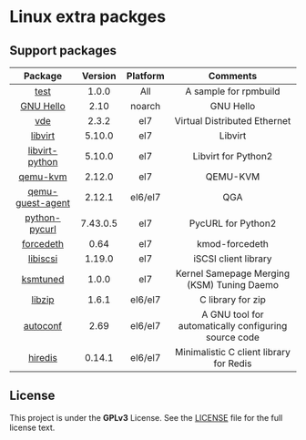 Linux extra packges
===================


## Support packages

|    Package   |   Version     |    Platform    |    Comments    |
|:------------:|:-------------:|:--------------:|:--------------:|
| [test](SPECS/test.spec) | 1.0.0 | All | A sample for rpmbuild |
| [GNU Hello](https://www.gnu.org/software/hello/) | 2.10 | noarch | GNU Hello |
| [vde](https://github.com/virtualsquare/vde-2) | 2.3.2 | el7 | Virtual Distributed Ethernet |
| [libvirt](https://libvirt.org/) | 5.10.0 | el7 | Libvirt |
| [libvirt-python](https://github.com/libvirt/libvirt-python) | 5.10.0 | el7 | Libvirt for Python2 |
| [qemu-kvm](https://www.qemu.org/download/) | 2.12.0 | el7 | QEMU-KVM |
| [qemu-guest-agent](https://wiki.qemu.org/Features/GuestAgent) | 2.12.1 | el6/el7 | QGA |
| [python-pycurl](https://github.com/pycurl/pycurl)| 7.43.0.5 | el7 | PycURL for Python2 |
| [forcedeth](https://www.kernel.org) | 0.64 | el7 | kmod-forcedeth |
| [libiscsi](https://github.com/sahlberg/libiscsi) | 1.19.0 | el7 | iSCSI client library |
| [ksmtuned](https://github.com/ksmtuned/ksmtuned) | 1.0.0 | el7 | Kernel Samepage Merging (KSM) Tuning Daemo |
| [libzip](https://github.com/nih-at/libzip) | 1.6.1 | el6/el7 | C library for zip |
| [autoconf](https://ftp.gnu.org/gnu/autoconf) | 2.69 | el6/el7 | A GNU tool for automatically configuring source code |
| [hiredis](https://github.com/redis/hiredis) | 0.14.1 | el6/el7 | Minimalistic C client library for Redis |


## License

This project is under the **GPLv3** License. See the [LICENSE](LICENSE) file for the full license text.

